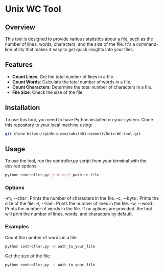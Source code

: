 # Unix WC Tool

## Overview

This tool is designed to provide various statistics about a file, such as the number of lines, words, characters, and the size of the file. It's a command-line utility that makes it easy to get quick insights into your files.

## Features

- **Count Lines**: Get the total number of lines in a file.
- **Count Words**: Calculate the total number of words in a file.
- **Count Characters**: Determine the total number of characters in a file.
- **File Size**: Check the size of the file.

## Installation

To use this tool, you need to have Python installed on your system. Clone this repository to your local machine using:

```bash
git clone https://github.com/sahith01-bennett/Unix-WC-tool.git
```
## Usage
To use the tool, run the controller.py script from your terminal with the desired options:
```bash
python controller.py [options] path_to_file
```

### Options
-m, --char : Prints the number of characters in the file.
-c, --byte : Prints the size of the file.
-l, --line : Prints the number of lines in the file.
-w, --word : Prints the number of words in the file.
If no options are provided, the tool will print the number of lines, words, and characters by default.


### Examples
Count the number of words in a file:

```bash
python controller.py -w path_to_your_file
```

Get the size of the file:
```bash
python controller.py -c path_to_your_file
```

